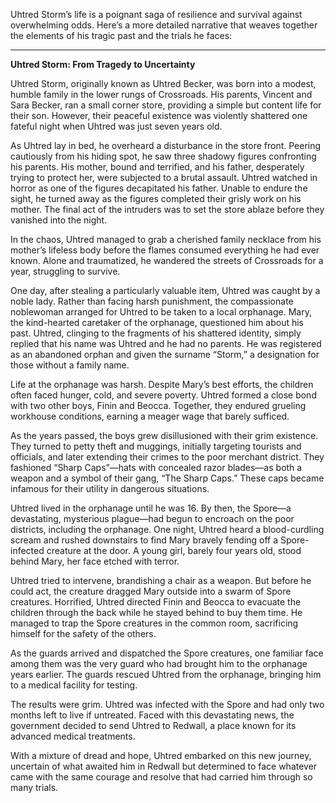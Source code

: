 Uhtred Storm’s life is a poignant saga of resilience and survival against overwhelming odds. Here’s a more detailed narrative that weaves together the elements of his tragic past and the trials he faces:

---

**Uhtred Storm: From Tragedy to Uncertainty**

Uhtred Storm, originally known as Uhtred Becker, was born into a modest, humble family in the lower rungs of Crossroads. His parents, Vincent and Sara Becker, ran a small corner store, providing a simple but content life for their son. However, their peaceful existence was violently shattered one fateful night when Uhtred was just seven years old.

As Uhtred lay in bed, he overheard a disturbance in the store front. Peering cautiously from his hiding spot, he saw three shadowy figures confronting his parents. His mother, bound and terrified, and his father, desperately trying to protect her, were subjected to a brutal assault. Uhtred watched in horror as one of the figures decapitated his father. Unable to endure the sight, he turned away as the figures completed their grisly work on his mother. The final act of the intruders was to set the store ablaze before they vanished into the night.

In the chaos, Uhtred managed to grab a cherished family necklace from his mother’s lifeless body before the flames consumed everything he had ever known. Alone and traumatized, he wandered the streets of Crossroads for a year, struggling to survive.

One day, after stealing a particularly valuable item, Uhtred was caught by a noble lady. Rather than facing harsh punishment, the compassionate noblewoman arranged for Uhtred to be taken to a local orphanage. Mary, the kind-hearted caretaker of the orphanage, questioned him about his past. Uhtred, clinging to the fragments of his shattered identity, simply replied that his name was Uhtred and he had no parents. He was registered as an abandoned orphan and given the surname “Storm,” a designation for those without a family name.

Life at the orphanage was harsh. Despite Mary’s best efforts, the children often faced hunger, cold, and severe poverty. Uhtred formed a close bond with two other boys, Finin and Beocca. Together, they endured grueling workhouse conditions, earning a meager wage that barely sufficed.

As the years passed, the boys grew disillusioned with their grim existence. They turned to petty theft and muggings, initially targeting tourists and officials, and later extending their crimes to the poor merchant district. They fashioned “Sharp Caps”—hats with concealed razor blades—as both a weapon and a symbol of their gang, “The Sharp Caps.” These caps became infamous for their utility in dangerous situations.

Uhtred lived in the orphanage until he was 16. By then, the Spore—a devastating, mysterious plague—had begun to encroach on the poor districts, including the orphanage. One night, Uhtred heard a blood-curdling scream and rushed downstairs to find Mary bravely fending off a Spore-infected creature at the door. A young girl, barely four years old, stood behind Mary, her face etched with terror.

Uhtred tried to intervene, brandishing a chair as a weapon. But before he could act, the creature dragged Mary outside into a swarm of Spore creatures. Horrified, Uhtred directed Finin and Beocca to evacuate the children through the back while he stayed behind to buy them time. He managed to trap the Spore creatures in the common room, sacrificing himself for the safety of the others.

As the guards arrived and dispatched the Spore creatures, one familiar face among them was the very guard who had brought him to the orphanage years earlier. The guards rescued Uhtred from the orphanage, bringing him to a medical facility for testing.

The results were grim. Uhtred was infected with the Spore and had only two months left to live if untreated. Faced with this devastating news, the government decided to send Uhtred to Redwall, a place known for its advanced medical treatments.

With a mixture of dread and hope, Uhtred embarked on this new journey, uncertain of what awaited him in Redwall but determined to face whatever came with the same courage and resolve that had carried him through so many trials.
